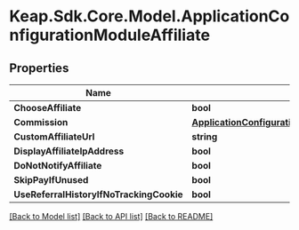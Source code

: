 # Keap.Sdk.Core.Model.ApplicationConfigurationModuleAffiliate

## Properties

Name | Type | Description | Notes
------------ | ------------- | ------------- | -------------
**ChooseAffiliate** | **bool** |  | [optional] 
**Commission** | [**ApplicationConfigurationModuleAffiliateCommission**](ApplicationConfigurationModuleAffiliateCommission.md) |  | [optional] 
**CustomAffiliateUrl** | **string** |  | [optional] 
**DisplayAffiliateIpAddress** | **bool** |  | [optional] 
**DoNotNotifyAffiliate** | **bool** |  | [optional] 
**SkipPayIfUnused** | **bool** |  | [optional] 
**UseReferralHistoryIfNoTrackingCookie** | **bool** |  | [optional] 

[[Back to Model list]](../README.md#documentation-for-models) [[Back to API list]](../README.md#documentation-for-api-endpoints) [[Back to README]](../README.md)

